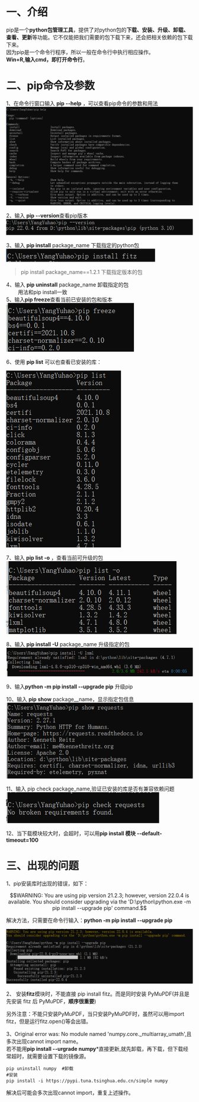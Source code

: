 # 一、介绍
pip是一个**python包管理工具**，提供了对python包的**下载、安装、升级、卸载、查看、更新**等功能。它不仅能把我们需要的包下载下来，还会把相关依赖的包下载下来。    
因为pip是一个命令行程序，所以一般在命令行中执行相应操作。    
**Win+R,输入cmd，即打开命令行**。   
# 二、pip命令及参数    
1、在命令行窗口输入 **pip --help** ，可以查看pip命令的参数和用法     
![在这里插入图片描述](image\pip1.png)    

2、输入 **pip --version**查看pip版本    
![在这里插入图片描述](image\pip2.png)     

3、输入 **pip install**  package_name 下载指定的python包    
![在这里插入图片描述](image\pip3.png)

>pip install package_name==1.2.1 下载指定版本的包   

4、输入 **pip uninstall** package_name 卸载指定的包   
 $\qquad$用法和pip install一致   
5、输入**pip freeze**查看当前已安装的包和版本   
![在这里插入图片描述](image\pip4.png)   

6、使用 **pip list** 可以也查看已安装的库：   

![在这里插入图片描述](image\pip5.png)   

7、输入 **pip list -o** ，查看当前可升级的包   
![在这里插入图片描述](image\pip6.png)   

8、输入 **pip install -U** package_name 升级指定的包   
![在这里插入图片描述](image\pip7.png)   

9、输入**python -m pip install --upgrade pip** 升级pip   
 
10、输入 **pip show** package__name，显示指定包信息    
![在这里插入图片描述](image\pip8.png)    

11、输入 pip check package_name,验证已安装的库是否有兼容依赖问题    
![在这里插入图片描述](image\pip9.png)

12、当下载模块较大时，会超时，可以用**pip install 模块 --default-timeout=100**      



# 三、出现的问题
1、pip安装库时出现的错误，如下：   
```math
WARNING: You are using pip version 21.2.3; however, version 22.0.4 is available.
You should consider upgrading via the 'D:\python\python.exe -m pip install --upgrade pip' command.
```
解决方法，只需要在命令行输入：**python -m pip install --upgrade pip**     

![在这里插入图片描述](image\pip10.png)   

2、 安装**fitz**模块时，不能直接 pip install fitz。而是同时安装 PyMuPDF(并且是先安装 fitz 后 PyMuPDF，**顺序很重要**)  

另外注意：不能只安装PyMuPDF，当只安装PyMuPDF时，虽然可以用import fitz，但是运行fitz.open()等会出错。      

3、Original error was: No module named 'numpy.core._multiarray_umath',且多次出现cannot import name。       
若不能用**pip install --urgrade numpy***直接更新,就先卸载，再下载，但下载经常超时，就需要设置下载的镜像源。  
```
pip uninstall numpy  #卸载
#安装
pip install -i https://pypi.tuna.tsinghua.edu.cn/simple numpy 
```
解决后可能会多次出现cannot import，重复上述操作。
